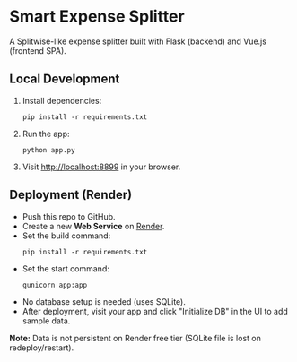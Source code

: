 # Smart Expense Splitter

A Splitwise-like expense splitter built with Flask (backend) and Vue.js (frontend SPA).

## Local Development

1. Install dependencies:
    ```
    pip install -r requirements.txt
    ```

2. Run the app:
    ```
    python app.py
    ```

3. Visit [http://localhost:8899](http://localhost:8899) in your browser.

## Deployment (Render)

- Push this repo to GitHub.
- Create a new **Web Service** on [Render](https://render.com/).
- Set the build command:  
  ```
  pip install -r requirements.txt
  ```
- Set the start command:  
  ```
  gunicorn app:app
  ```
- No database setup is needed (uses SQLite).
- After deployment, visit your app and click "Initialize DB" in the UI to add sample data.

**Note:** Data is not persistent on Render free tier (SQLite file is lost on redeploy/restart). 